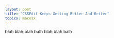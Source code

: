 ```yaml
---
layout: post
title: "CSSEdit Keeps Getting Better And Better"
topics: macosx
---
```

blah blah blah balh blah blah balh
